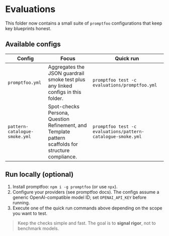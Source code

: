 # Evaluations

This folder now contains a small suite of `promptfoo` configurations that keep key blueprints honest.

## Available configs

| Config | Focus | Quick run |
| --- | --- | --- |
| `promptfoo.yml` | Aggregates the JSON guardrail smoke test plus any linked configs in this folder. | `promptfoo test -c evaluations/promptfoo.yml` |
| `pattern-catalogue-smoke.yml` | Spot-checks Persona, Question Refinement, and Template pattern scaffolds for structure compliance. | `promptfoo test -c evaluations/pattern-catalogue-smoke.yml` |

## Run locally (optional)
1. Install promptfoo: `npm i -g promptfoo` (or use `npx`).
2. Configure your providers (see promptfoo docs). The configs assume a generic OpenAI-compatible model ID; set `OPENAI_API_KEY` before running.
3. Execute one of the quick run commands above depending on the scope you want to test.

> Keep the checks simple and fast. The goal is to **signal rigor**, not to benchmark models.

